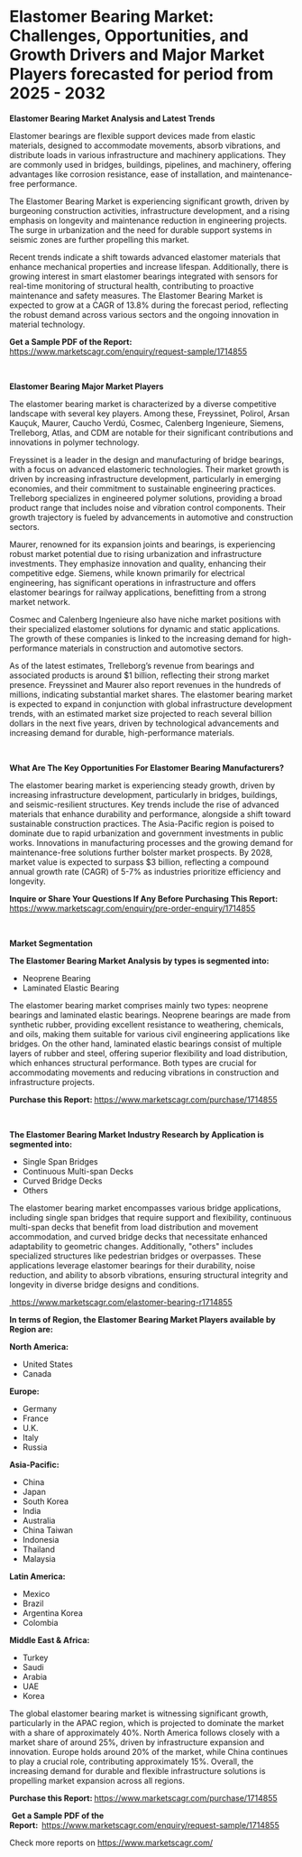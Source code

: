 <p><h1>Elastomer Bearing Market: Challenges, Opportunities, and Growth Drivers and Major Market Players forecasted for period from 2025 - 2032</h1></p><p><strong>Elastomer Bearing Market Analysis and Latest Trends</strong></p>
<p><p>Elastomer bearings are flexible support devices made from elastic materials, designed to accommodate movements, absorb vibrations, and distribute loads in various infrastructure and machinery applications. They are commonly used in bridges, buildings, pipelines, and machinery, offering advantages like corrosion resistance, ease of installation, and maintenance-free performance.</p><p>The Elastomer Bearing Market is experiencing significant growth, driven by burgeoning construction activities, infrastructure development, and a rising emphasis on longevity and maintenance reduction in engineering projects. The surge in urbanization and the need for durable support systems in seismic zones are further propelling this market. </p><p>Recent trends indicate a shift towards advanced elastomer materials that enhance mechanical properties and increase lifespan. Additionally, there is growing interest in smart elastomer bearings integrated with sensors for real-time monitoring of structural health, contributing to proactive maintenance and safety measures. The Elastomer Bearing Market is expected to grow at a CAGR of 13.8% during the forecast period, reflecting the robust demand across various sectors and the ongoing innovation in material technology.</p></p>
<p><strong>Get a Sample PDF of the Report:&nbsp;</strong> <a href="https://www.marketscagr.com/enquiry/request-sample/1714855?utm_campaign=1952&utm_medium=2&utm_source=Github&utm_content=ia&utm_term=11012025&utm_id=elastomer-bearing">https://www.marketscagr.com/enquiry/request-sample/1714855</a></p>
<p>&nbsp;</p>
<p><strong>Elastomer Bearing Major Market Players</strong></p>
<p><p>The elastomer bearing market is characterized by a diverse competitive landscape with several key players. Among these, Freyssinet, Polirol, Arsan Kauçuk, Maurer, Caucho Verdú, Cosmec, Calenberg Ingenieure, Siemens, Trelleborg, Atlas, and CDM are notable for their significant contributions and innovations in polymer technology.</p><p>Freyssinet is a leader in the design and manufacturing of bridge bearings, with a focus on advanced elastomeric technologies. Their market growth is driven by increasing infrastructure development, particularly in emerging economies, and their commitment to sustainable engineering practices. Trelleborg specializes in engineered polymer solutions, providing a broad product range that includes noise and vibration control components. Their growth trajectory is fueled by advancements in automotive and construction sectors.</p><p>Maurer, renowned for its expansion joints and bearings, is experiencing robust market potential due to rising urbanization and infrastructure investments. They emphasize innovation and quality, enhancing their competitive edge. Siemens, while known primarily for electrical engineering, has significant operations in infrastructure and offers elastomer bearings for railway applications, benefitting from a strong market network.</p><p>Cosmec and Calenberg Ingenieure also have niche market positions with their specialized elastomer solutions for dynamic and static applications. The growth of these companies is linked to the increasing demand for high-performance materials in construction and automotive sectors.</p><p>As of the latest estimates, Trelleborg’s revenue from bearings and associated products is around $1 billion, reflecting their strong market presence. Freyssinet and Maurer also report revenues in the hundreds of millions, indicating substantial market shares. The elastomer bearing market is expected to expand in conjunction with global infrastructure development trends, with an estimated market size projected to reach several billion dollars in the next five years, driven by technological advancements and increasing demand for durable, high-performance materials.</p></p>
<p>&nbsp;</p>
<p><strong>What Are The Key Opportunities For Elastomer Bearing Manufacturers?</strong></p>
<p><p>The elastomer bearing market is experiencing steady growth, driven by increasing infrastructure development, particularly in bridges, buildings, and seismic-resilient structures. Key trends include the rise of advanced materials that enhance durability and performance, alongside a shift toward sustainable construction practices. The Asia-Pacific region is poised to dominate due to rapid urbanization and government investments in public works. Innovations in manufacturing processes and the growing demand for maintenance-free solutions further bolster market prospects. By 2028, market value is expected to surpass $3 billion, reflecting a compound annual growth rate (CAGR) of 5-7% as industries prioritize efficiency and longevity.</p></p>
<p><strong>Inquire or Share Your Questions If Any Before Purchasing This Report:</strong> <a href="https://www.marketscagr.com/enquiry/pre-order-enquiry/1714855?utm_campaign=1952&utm_medium=2&utm_source=Github&utm_content=ia&utm_term=11012025&utm_id=elastomer-bearing">https://www.marketscagr.com/enquiry/pre-order-enquiry/1714855</a></p>
<p>&nbsp;</p>
<p><strong>Market Segmentation</strong></p>
<p><strong>The Elastomer Bearing Market Analysis by types is segmented into:</strong></p>
<p><ul><li>Neoprene Bearing</li><li>Laminated Elastic Bearing</li></ul></p>
<p><p>The elastomer bearing market comprises mainly two types: neoprene bearings and laminated elastic bearings. Neoprene bearings are made from synthetic rubber, providing excellent resistance to weathering, chemicals, and oils, making them suitable for various civil engineering applications like bridges. On the other hand, laminated elastic bearings consist of multiple layers of rubber and steel, offering superior flexibility and load distribution, which enhances structural performance. Both types are crucial for accommodating movements and reducing vibrations in construction and infrastructure projects.</p></p>
<p><strong>Purchase this Report:&nbsp;</strong><a href="https://www.marketscagr.com/purchase/1714855?utm_campaign=1952&utm_medium=2&utm_source=Github&utm_content=ia&utm_term=11012025&utm_id=elastomer-bearing">https://www.marketscagr.com/purchase/1714855</a></p>
<p>&nbsp;</p>
<p><strong>The Elastomer Bearing Market Industry Research by Application is segmented into:</strong></p>
<p><ul><li>Single Span Bridges</li><li>Continuous Multi-span Decks</li><li>Curved Bridge Decks</li><li>Others</li></ul></p>
<p><p>The elastomer bearing market encompasses various bridge applications, including single span bridges that require support and flexibility, continuous multi-span decks that benefit from load distribution and movement accommodation, and curved bridge decks that necessitate enhanced adaptability to geometric changes. Additionally, "others" includes specialized structures like pedestrian bridges or overpasses. These applications leverage elastomer bearings for their durability, noise reduction, and ability to absorb vibrations, ensuring structural integrity and longevity in diverse bridge designs and conditions.</p></p>
<p><a href="https://www.marketscagr.com/elastomer-bearing-r1714855?utm_campaign=1952&utm_medium=2&utm_source=Github&utm_content=ia&utm_term=11012025&utm_id=elastomer-bearing">&nbsp;https://www.marketscagr.com/elastomer-bearing-r1714855</a></p>
<p><strong>In terms of Region, the Elastomer Bearing Market Players available by Region are:</strong></p>
<p>
    <p> <strong> North America: </strong>
        <ul>
            <li>United States</li>
            <li>Canada</li>
        </ul>
        </p> 
    <p> <strong> Europe: </strong>
        <ul>
            <li>Germany</li>
            <li>France</li>
            <li>U.K.</li>
            <li>Italy</li>
            <li>Russia</li>
        </ul>
        </p> 
    <p> <strong> Asia-Pacific: </strong>
        <ul>
            <li>China</li>
            <li>Japan</li>
            <li>South Korea</li>
            <li>India</li>
            <li>Australia</li>
            <li>China Taiwan</li>
            <li>Indonesia</li>
            <li>Thailand</li>
            <li>Malaysia</li>
        </ul>
        </p> 
    <p> <strong> Latin America: </strong>
        <ul>
            <li>Mexico</li>
            <li>Brazil</li>
            <li>Argentina Korea</li>
            <li>Colombia</li>
        </ul>
        </p> 
    <p> <strong> Middle East & Africa: </strong>
        <ul>
            <li>Turkey</li>
            <li>Saudi</li>
            <li>Arabia</li>
            <li>UAE</li>
            <li>Korea</li>
        </ul>
    </p>
    </p>
<p><p>The global elastomer bearing market is witnessing significant growth, particularly in the APAC region, which is projected to dominate the market with a share of approximately 40%. North America follows closely with a market share of around 25%, driven by infrastructure expansion and innovation. Europe holds around 20% of the market, while China continues to play a crucial role, contributing approximately 15%. Overall, the increasing demand for durable and flexible infrastructure solutions is propelling market expansion across all regions.</p></p>
<p><strong>Purchase this Report: </strong><a href="https://www.marketscagr.com/purchase/1714855?utm_campaign=1952&utm_medium=2&utm_source=Github&utm_content=ia&utm_term=11012025&utm_id=elastomer-bearing">https://www.marketscagr.com/purchase/1714855</a></p>
<p>&nbsp;<strong>Get a Sample PDF of the Report:&nbsp;&nbsp;</strong><a href="https://www.marketscagr.com/enquiry/request-sample/1714855?utm_campaign=1952&utm_medium=2&utm_source=Github&utm_content=ia&utm_term=11012025&utm_id=elastomer-bearing">https://www.marketscagr.com/enquiry/request-sample/1714855</a></p>
<p><strong></strong></p>
<p>Check more reports on <a href="https://www.marketscagr.com/?utm_campaign=1952&utm_medium=2&utm_source=Github&utm_content=ia&utm_term=11012025&utm_id=elastomer-bearing">https://www.marketscagr.com/</a></p>